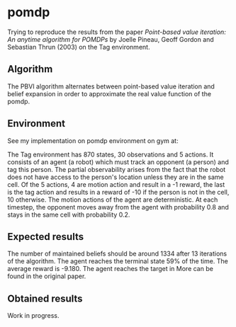 # pomdp

Trying to reproduce the results from the paper *Point-based value iteration: An anytime algorithm for POMDPs* by Joelle Pineau, Geoff Gordon and Sebastian Thrun (2003) on the Tag environment. 

## Algorithm
The PBVI algorithm alternates between point-based value iteration and belief expansion in order to approximate the real value function of the pomdp.

## Environment
See my implementation on pomdp environment on gym at:

The Tag environment has 870 states, 30 observations and 5 actions. 
It consists of an agent (a robot) which must track an opponent (a person) and tag this person. The partial observability arises from the fact that the robot does not have access to the person's location unless they are in the same cell.
Of the 5 actions, 4 are motion action and result in a -1 reward, the last is the tag action and results in a reward of -10 if the person is not in the cell, 10 otherwise. 
The motion actions of the agent are deterministic. 
At each timestep, the opponent moves away from the agent with probability 0.8 and stays in the same cell with probability 0.2.


## Expected results
The number of maintained beliefs should be around 1334 after 13 iterations of the algorithm.
The agent reaches the terminal state 59% of the time. 
The average reward is -9.180.
The agent reaches the target in 
More can be found in the original paper.

## Obtained results
Work in progress.
